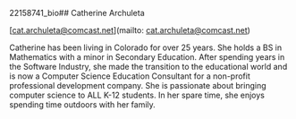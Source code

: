 22158741_bio## Catherine Archuleta

[cat.archuleta@comcast.net](mailto: cat.archuleta@comcast.net)

Catherine has been living in Colorado for over 25 years. She holds a BS in Mathematics with a minor in Secondary Education. After spending years in the Software Industry, she made the transition to the educational world and is now a Computer Science Education Consultant for a non-profit professional development company. She is passionate about bringing computer science to ALL K-12 students. In her spare time, she enjoys spending time outdoors with her family.

